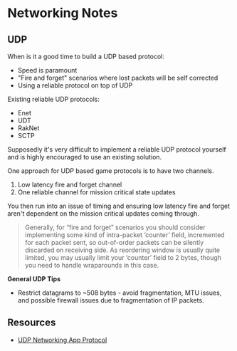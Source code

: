 # Networking Notes

## UDP

When is it a good time to build a UDP based protocol:

* Speed is paramount
* "Fire and forget" scenarios where lost packets will be self corrected
* Using a reliable protocol on top of UDP

Existing reliable UDP protocols:
* Enet
* UDT
* RakNet
* SCTP

Supposedly it's very difficult to implement a reliable UDP protocol yourself and
is highly encouraged to use an existing solution.

One approach for UDP based game protocols is to have two channels.

1. Low latency fire and forget channel
2. One reliable channel for mission critical state updates

You then run into an issue of timing and ensuring low latency fire and forget
aren't dependent on the mission critical updates coming through.

> Generally, for “fire and forget” scenarios you should consider implementing some kind of intra-packet ‘counter’ field, incremented for each packet sent, so out-of-order packets can be silently discarded on receiving side. As reordering window is usually quite limited, you may usually limit your ‘counter’ field to 2 bytes, though you need to handle wraparounds in this case.

**General UDP Tips**

* Restrict datagrams to ~508 bytes - avoid fragmentation, MTU issues, and possible firewall issues due to fragmentation of IP packets.

## Resources

* [UDP Networking App
    Protocol](http://ithare.com/64-network-dos-and-donts-for-game-engine-developers-part-i-client-side/)
